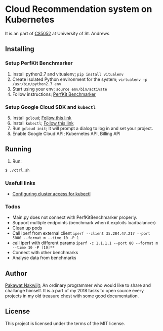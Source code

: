 # Cloud Recommendation system on Kubernetes

It is an part of [CS5052](https://info.cs.st-andrews.ac.uk/student-handbook/modules/CS5052.html) at University of St. Andrews.

## Installing

### Setup PerfKit Benchmarker
1. Install python2.7 and vitualenv; `pip install vitualenv`
2. Create isolated Python environment for the system;
`virtualenv -p /usr/bin/python2.7 env`
3. Start using your env; `source env/bin/activate`
4. Follow instructions; [PerfKit Benchmarker](https://github.com/GoogleCloudPlatform/PerfKitBenchmarker)

### Setup Google Cloud SDK and `kubectl`
5. Install `gcloud`; [Follow this link](https://cloud.google.com/sdk/install)
6. Install `kubectl`; [Follow this link](https://kubernetes.io/docs/tasks/tools/install-kubectl/)
7. Run `gcloud init`; It will prompt a dialog to log in and set your project.
8. Enable Google Cloud API; Kubernetes API, Billing API



## Running
1. Run:

```bash
$ ./ctrl.sh
```

### Usefull links
* [Configuring cluster access for kubectl
](https://cloud.google.com/kubernetes-engine/docs/how-to/cluster-access-for-kubectl)

### Todos
* Main.py does not connect with PerfKitBenchmarker properly.
* Support multiple endpoints (benchmark when it exploits loadbalancer)
* Clean up pods
* Call iperf from external client `iperf --client 35.204.47.217 --port 5000 --format m --time 10 -P 1`
* call iperf with different params `iperf -c 1.1.1.1 --port 80 --format m --time 10 -P [10]**`
* Connect with other benchmarks
* Analyse data from benchmarks


## Author
[Pakawat Nakwijit](http://curve.in.th); An ordinary programmer who would like to share and challange himself. It is a part of my 2018 tasks to open source every projects in my old treasure chest with some good documentation. 

## License
This project is licensed under the terms of the MIT license.

